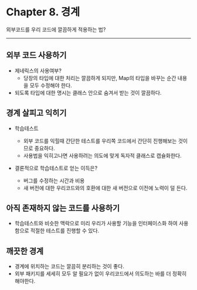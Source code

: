 # Chapter 8. 경계

외부코드를 우리 코드에 깔끔하게 적용하는 법?

---

## 외부 코드 사용하기

- 제네릭스의 사용여부?
  - 당장의 타입에 대한 처리는 깔끔하게 되지만, Map의 타입을 바꾸는 순간 내용을 모두 수정해야 한다.
- 되도록 타입에 대한 명시는 클래스 안으로 숨겨서 받는 것이 깔끔하다.

## 경계 살피고 익히기

- 학습테스트

  - 외부 코드를 익힐때 간단한 테스트를 우리쪽 코드에서 간단히 진행해보는 것이므로 중요하다.
  - 사용법을 익히고나면 사용하려는 의도에 맞게 독자적 클래스로 캡슐화한다.

- 결론적으로 학습테스트로 얻는 이득은?
  - 버그를 수정하는 시간과 비용
  - 새 버전에 대한 우리코드와의 호환에 대한 새 버전으로 이전에 노력이 덜 든다.

## 아직 존재하지 않는 코드를 사용하기

- 학습테스트와 비슷한 맥락으로 미리 우리가 사용할 기능을 인터페이스화 하여 사용함으로 적절한 테스트를 진행할 수 있다.

## 깨끗한 경계

- 경계에 위치하는 코드는 깔끔히 분리하는 것이 좋다.
- 외부 패키지를 세세히 모두 알 필요가 없이 우리코드에서 의도하는 바를 더 정확히 해야한다.
